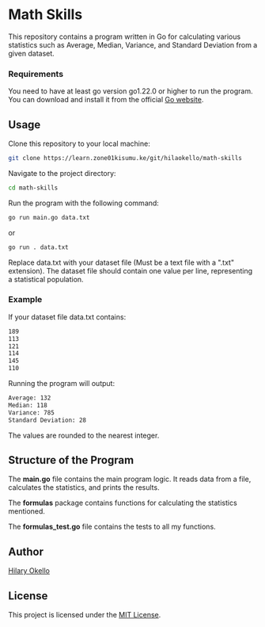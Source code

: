 # Math Skills

This repository contains a program written in Go for calculating various statistics such as Average, Median, Variance, and Standard Deviation from a given dataset.
### Requirements
You need to have at least  go version go1.22.0 or higher to run the program. You can download and install it from the official [Go website](https://go.dev/dl/).

## Usage

Clone this repository to your local machine:
```bash
git clone https://learn.zone01kisumu.ke/git/hilaokello/math-skills
```
Navigate to the project directory:

```bash
cd math-skills
```
Run the program with the following command:
```bash
go run main.go data.txt
```
or 
```bash
go run . data.txt
```

Replace data.txt with your dataset file (Must be a text file with a ".txt" extension). The dataset file should contain one value per line, representing a statistical population.

### Example

If your dataset file data.txt contains:
```txt
189
113
121
114
145
110
```
Running the program will output:

```bash
Average: 132
Median: 118
Variance: 785
Standard Deviation: 28
```
The values are rounded to the nearest integer.

## Structure of the Program

The **main.go** file contains the main program logic. It reads data from a file, calculates the statistics, and prints the results.

The **formulas** package contains functions for calculating the statistics mentioned.

The **formulas_test.go** file contains the tests to all my functions.

## Author

[Hilary Okello](https://github.com/HilaryOkello)

## License

This project is licensed under the [MIT License](./LICENSE.txt).